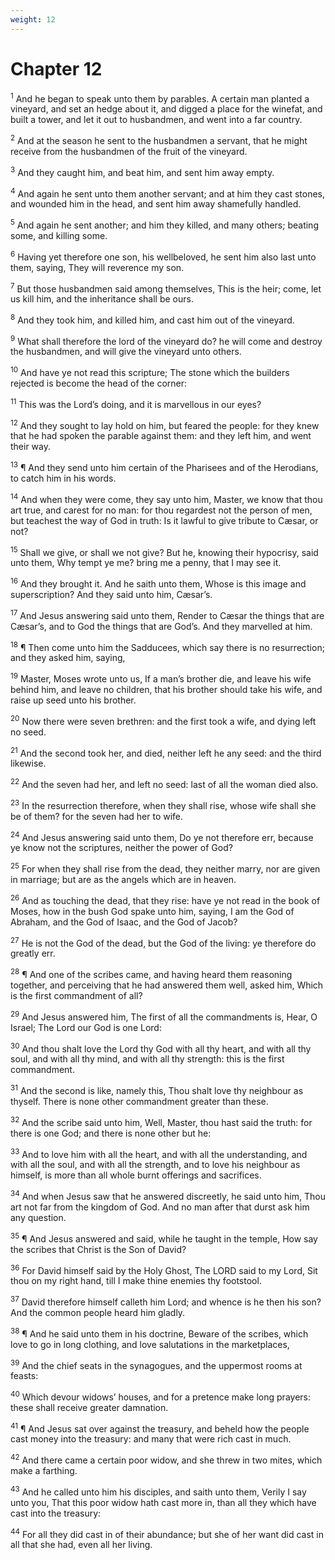 ```yaml
---
weight: 12
---
```


# Chapter 12

<sup>1</sup> And he began to speak unto them by parables. A certain man planted a vineyard, and set an hedge about it, and digged a place for the winefat, and built a tower, and let it out to husbandmen, and went into a far country. 

<sup>2</sup> And at the season he sent to the husbandmen a servant, that he might receive from the husbandmen of the fruit of the vineyard. 

<sup>3</sup> And they caught him, and beat him, and sent him away empty. 

<sup>4</sup> And again he sent unto them another servant; and at him they cast stones, and wounded him in the head, and sent him away shamefully handled. 

<sup>5</sup> And again he sent another; and him they killed, and many others; beating some, and killing some. 

<sup>6</sup> Having yet therefore one son, his wellbeloved, he sent him also last unto them, saying, They will reverence my son. 

<sup>7</sup> But those husbandmen said among themselves, This is the heir; come, let us kill him, and the inheritance shall be ours. 

<sup>8</sup> And they took him, and killed him, and cast him out of the vineyard. 

<sup>9</sup> What shall therefore the lord of the vineyard do? he will come and destroy the husbandmen, and will give the vineyard unto others. 

<sup>10</sup> And have ye not read this scripture; The stone which the builders rejected is become the head of the corner: 

<sup>11</sup> This was the Lord’s doing, and it is marvellous in our eyes? 

<sup>12</sup> And they sought to lay hold on him, but feared the people: for they knew that he had spoken the parable against them: and they left him, and went their way. 

<sup>13</sup> ¶ And they send unto him certain of the Pharisees and of the Herodians, to catch him in his words. 

<sup>14</sup> And when they were come, they say unto him, Master, we know that thou art true, and carest for no man: for thou regardest not the person of men, but teachest the way of God in truth: Is it lawful to give tribute to Cæsar, or not? 

<sup>15</sup> Shall we give, or shall we not give? But he, knowing their hypocrisy, said unto them, Why tempt ye me? bring me a penny, that I may see it. 

<sup>16</sup> And they brought it. And he saith unto them, Whose is this image and superscription? And they said unto him, Cæsar’s. 

<sup>17</sup> And Jesus answering said unto them, Render to Cæsar the things that are Cæsar’s, and to God the things that are God’s. And they marvelled at him. 

<sup>18</sup> ¶ Then come unto him the Sadducees, which say there is no resurrection; and they asked him, saying, 

<sup>19</sup> Master, Moses wrote unto us, If a man’s brother die, and leave his wife behind him, and leave no children, that his brother should take his wife, and raise up seed unto his brother. 

<sup>20</sup> Now there were seven brethren: and the first took a wife, and dying left no seed. 

<sup>21</sup> And the second took her, and died, neither left he any seed: and the third likewise. 

<sup>22</sup> And the seven had her, and left no seed: last of all the woman died also. 

<sup>23</sup> In the resurrection therefore, when they shall rise, whose wife shall she be of them? for the seven had her to wife. 

<sup>24</sup> And Jesus answering said unto them, Do ye not therefore err, because ye know not the scriptures, neither the power of God? 

<sup>25</sup> For when they shall rise from the dead, they neither marry, nor are given in marriage; but are as the angels which are in heaven. 

<sup>26</sup> And as touching the dead, that they rise: have ye not read in the book of Moses, how in the bush God spake unto him, saying, I am the God of Abraham, and the God of Isaac, and the God of Jacob? 

<sup>27</sup> He is not the God of the dead, but the God of the living: ye therefore do greatly err. 

<sup>28</sup> ¶ And one of the scribes came, and having heard them reasoning together, and perceiving that he had answered them well, asked him, Which is the first commandment of all? 

<sup>29</sup> And Jesus answered him, The first of all the commandments is, Hear, O Israel; The Lord our God is one Lord: 

<sup>30</sup> And thou shalt love the Lord thy God with all thy heart, and with all thy soul, and with all thy mind, and with all thy strength: this is the first commandment. 

<sup>31</sup> And the second is like, namely this, Thou shalt love thy neighbour as thyself. There is none other commandment greater than these. 

<sup>32</sup> And the scribe said unto him, Well, Master, thou hast said the truth: for there is one God; and there is none other but he: 

<sup>33</sup> And to love him with all the heart, and with all the understanding, and with all the soul, and with all the strength, and to love his neighbour as himself, is more than all whole burnt offerings and sacrifices. 

<sup>34</sup> And when Jesus saw that he answered discreetly, he said unto him, Thou art not far from the kingdom of God. And no man after that durst ask him any question. 

<sup>35</sup> ¶ And Jesus answered and said, while he taught in the temple, How say the scribes that Christ is the Son of David? 

<sup>36</sup> For David himself said by the Holy Ghost, The LORD said to my Lord, Sit thou on my right hand, till I make thine enemies thy footstool. 

<sup>37</sup> David therefore himself calleth him Lord; and whence is he then his son? And the common people heard him gladly. 

<sup>38</sup> ¶ And he said unto them in his doctrine, Beware of the scribes, which love to go in long clothing, and love salutations in the marketplaces, 

<sup>39</sup> And the chief seats in the synagogues, and the uppermost rooms at feasts: 

<sup>40</sup> Which devour widows’ houses, and for a pretence make long prayers: these shall receive greater damnation. 

<sup>41</sup> ¶ And Jesus sat over against the treasury, and beheld how the people cast money into the treasury: and many that were rich cast in much. 

<sup>42</sup> And there came a certain poor widow, and she threw in two mites, which make a farthing. 

<sup>43</sup> And he called unto him his disciples, and saith unto them, Verily I say unto you, That this poor widow hath cast more in, than all they which have cast into the treasury: 

<sup>44</sup> For all they did cast in of their abundance; but she of her want did cast in all that she had, even all her living. 


